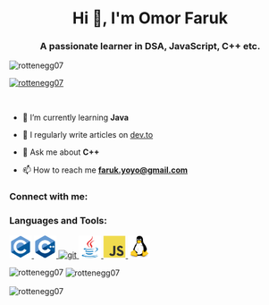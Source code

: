 <h1 align="center">Hi 👋, I'm Omor Faruk</h1>
<h3 align="center">A passionate learner in DSA, JavaScript, C++ etc.</h3>

<p align="left"> <img src="https://komarev.com/ghpvc/?username=rottenegg07&label=Profile%20views&color=0e75b6&style=flat" alt="rottenegg07" /> </p>

<p align="left"> <a href="https://github.com/ryo-ma/github-profile-trophy"><img src="https://github-profile-trophy.vercel.app/?username=rottenegg07" alt="rottenegg07" /></a> </p>

<p align="left"> <a href="https://twitter.com/" target="blank"><img src="https://img.shields.io/twitter/follow/?logo=twitter&style=for-the-badge" alt="" /></a> </p>

- 🌱 I’m currently learning **Java**

- 📝 I regularly write articles on [dev.to](dev.to)

- 💬 Ask me about **C++**

- 📫 How to reach me **faruk.yoyo@gmail.com**

<h3 align="left">Connect with me:</h3>
<p align="left">
</p>

<h3 align="left">Languages and Tools:</h3>
<p align="left"> <a href="https://www.cprogramming.com/" target="_blank" rel="noreferrer"> <img src="https://raw.githubusercontent.com/devicons/devicon/master/icons/c/c-original.svg" alt="c" width="40" height="40"/> </a> <a href="https://www.w3schools.com/cpp/" target="_blank" rel="noreferrer"> <img src="https://raw.githubusercontent.com/devicons/devicon/master/icons/cplusplus/cplusplus-original.svg" alt="cplusplus" width="40" height="40"/> </a> <a href="https://git-scm.com/" target="_blank" rel="noreferrer"> <img src="https://www.vectorlogo.zone/logos/git-scm/git-scm-icon.svg" alt="git" width="40" height="40"/> </a> <a href="https://www.java.com" target="_blank" rel="noreferrer"> <img src="https://raw.githubusercontent.com/devicons/devicon/master/icons/java/java-original.svg" alt="java" width="40" height="40"/> </a> <a href="https://developer.mozilla.org/en-US/docs/Web/JavaScript" target="_blank" rel="noreferrer"> <img src="https://raw.githubusercontent.com/devicons/devicon/master/icons/javascript/javascript-original.svg" alt="javascript" width="40" height="40"/> </a> <a href="https://www.linux.org/" target="_blank" rel="noreferrer"> <img src="https://raw.githubusercontent.com/devicons/devicon/master/icons/linux/linux-original.svg" alt="linux" width="40" height="40"/> </a> </p>

<p><img align="left" src="https://github-readme-stats.vercel.app/api/top-langs?username=rottenegg07&show_icons=true&locale=en&layout=compact" alt="rottenegg07" /></p>

<p>&nbsp;<img align="center" src="https://github-readme-stats.vercel.app/api?username=rottenegg07&show_icons=true&locale=en" alt="rottenegg07" /></p>

<p><img align="center" src="https://github-readme-streak-stats.herokuapp.com/?user=rottenegg07&" alt="rottenegg07" /></p>
